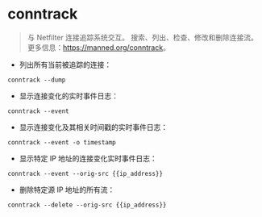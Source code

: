 # conntrack

> 与 Netfilter 连接追踪系统交互。
> 搜索、列出、检查、修改和删除连接流。
> 更多信息：<https://manned.org/conntrack>。

- 列出所有当前被追踪的连接：

`conntrack --dump`

- 显示连接变化的实时事件日志：

`conntrack --event`

- 显示连接变化及其相关时间戳的实时事件日志：

`conntrack --event -o timestamp`

- 显示特定 IP 地址的连接变化实时事件日志：

`conntrack --event --orig-src {{ip_address}}`

- 删除特定源 IP 地址的所有流：

`conntrack --delete --orig-src {{ip_address}}`